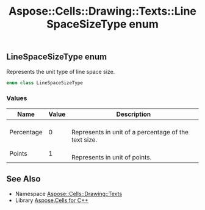﻿---
title: Aspose::Cells::Drawing::Texts::LineSpaceSizeType enum
linktitle: LineSpaceSizeType
second_title: Aspose.Cells for C++ API Reference
description: 'Aspose::Cells::Drawing::Texts::LineSpaceSizeType enum. Represents the unit type of line space size in C++.'
type: docs
weight: 1500
url: /cpp/aspose.cells.drawing.texts/linespacesizetype/
---
## LineSpaceSizeType enum


Represents the unit type of line space size.

```cpp
enum class LineSpaceSizeType
```

### Values

| Name | Value | Description |
| --- | --- | --- |
| Percentage | 0 | <br>Represents in unit of a percentage of the text size. |
| Points | 1 | <br>Represents in unit of points. |

## See Also

* Namespace [Aspose::Cells::Drawing::Texts](../)
* Library [Aspose.Cells for C++](../../)
